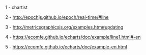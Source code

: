 1 - chartist

2 - http://epochjs.github.io/epoch/real-time/#line

3 - http://metricsgraphicsjs.org/examples.htm#updating

4 - https://ecomfe.github.io/echarts/doc/example/line1.html#-en

5 - https://ecomfe.github.io/echarts/doc/example-en.html
